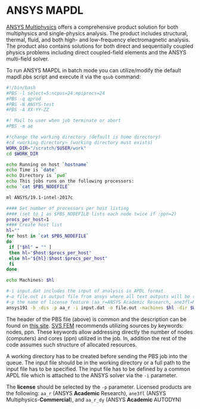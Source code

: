 # ANSYS MAPDL

[ANSYS Multiphysics][a] offers a comprehensive product solution for both multiphysics and single-physics analysis. The product includes structural, thermal, fluid, and both high- and low-frequency electromagnetic analysis. The product also contains solutions for both direct and sequentially coupled physics problems including direct coupled-field elements and the ANSYS multi-field solver.

To run ANSYS MAPDL in batch mode you can utilize/modify the default mapdl.pbs script and execute it via the `qsub` command:

```bash
#!/bin/bash
#PBS -l select=5:ncpus=24:mpiprocs=24
#PBS -q qprod
#PBS -N ANSYS-test
#PBS -A XX-YY-ZZ

#! Mail to user when job terminate or abort
#PBS -m ae

#!change the working directory (default is home directory)
#cd <working directory> (working directory must exists)
WORK_DIR="/scratch/$USER/work"
cd $WORK_DIR

echo Running on host `hostname`
echo Time is `date`
echo Directory is `pwd`
echo This jobs runs on the following processors:
echo `cat $PBS_NODEFILE`

ml ANSYS/19.1-intel-2017c

#### Set number of processors per host listing
#### (set to 1 as $PBS_NODEFILE lists each node twice if :ppn=2)
procs_per_host=1
#### Create host list
hl=""
for host in `cat $PBS_NODEFILE`
do
 if ["$hl" = "" ]
 then hl="$host:$procs_per_host"
 else hl="${hl}:$host:$procs_per_host"
 fi
done

echo Machines: $hl

#-i input.dat includes the input of analysis in APDL format
#-o file.out is output file from ansys where all text outputs will be redirected
#-p the name of license feature (aa_r=ANSYS Academic Research, ane3fl=Multiphysics(commercial), aa_r_dy=Academic AUTODYN)
ansys191 -b -dis -p aa_r -i input.dat -o file.out -machines $hl -dir $WORK_DIR
```

The header of the PBS file (above) is common and the description can be found on [this site][1]. [SVS FEM][b] recommends utilizing sources by keywords: nodes, ppn. These keywords allow addressing directly the number of nodes (computers) and cores (ppn) utilized in the job. In, addition the rest of the code assumes such structure of allocated resources.

A working directory has to be created before sending the PBS job into the queue. The input file should be in the working directory or a full path to the input file has to be specified. The input file has to be defined by a common APDL file which is attached to the ANSYS solver via the `-i` parameter.

The **license** should be selected by the `-p` parameter. Licensed products are the following: `aa_r` (ANSYS **Academic** Research), `ane3fl` (ANSYS Multiphysics-**Commercial**), and `aa_r_dy` (ANSYS **Academic** AUTODYN)

[1]: ../../../general/resources-allocation-policy.md

[a]: http://www.ansys.com/products/multiphysics
[b]: http://www.svsfem.cz
